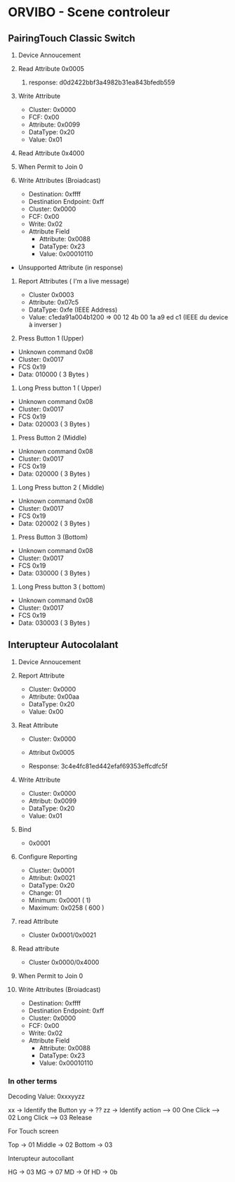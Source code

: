 # ORVIBO - Scene controleur



## PairingTouch Classic Switch

1. Device Annoucement

1. Read Attribute 0x0005
   1. response: d0d2422bbf3a4982b31ea843bfedb559
   
1. Write Attribute
   * Cluster: 0x0000
   * FCF: 0x00
   * Attribute: 0x0099
   * DataType: 0x20
   * Value: 0x01

1. Read Attribute 0x4000

1. When Permit to Join 0
1. Write Attributes (Broiadcast)
   * Destination: 0xffff
   * Destination Endpoint: 0xff
   * Cluster: 0x0000
   * FCF: 0x00
   * Write: 0x02
   * Attribute Field
     * Attribute: 0x0088
     * DataType: 0x23
     * Value: 0x00010110
     
  * Unsupported Attribute (in response)

1. Report Attributes ( I'm a live message)
   * Cluster 0x0003
   * Attribute: 0x07c5
   * DataType: 0xfe (IEEE Address)
   * Value: c1eda91a004b1200 => 00 12 4b 00 1a a9 ed c1 (IEEE du device à inverser )
   
     
1. Press Button 1 (Upper)
  * Unknown command 0x08
  * Cluster: 0x0017
  * FCS 0x19
  * Data: 010000 ( 3 Bytes )
  
1. Long Press button 1 ( Upper)
  * Unknown command 0x08
  * Cluster: 0x0017
  * FCS 0x19
  * Data: 020003 ( 3 Bytes )
    
1. Press Button 2 (Middle)
  * Unknown command 0x08
  * Cluster: 0x0017
  * FCS 0x19
  * Data: 020000 ( 3 Bytes )  
  
1. Long Press button 2 ( Middle)
  * Unknown command 0x08
  * Cluster: 0x0017
  * FCS 0x19
  * Data: 020002 ( 3 Bytes )
  
1. Press Button 3 (Bottom)
  * Unknown command 0x08
  * Cluster: 0x0017
  * FCS 0x19
  * Data: 030000 ( 3 Bytes )
  
1. Long Press button 3 ( bottom)
  * Unknown command 0x08
  * Cluster: 0x0017
  * FCS 0x19
  * Data: 030003 ( 3 Bytes )


## Interupteur Autocolalant

1. Device Annoucement
1. Report Attribute
   * Cluster: 0x0000
   * Attribute: 0x00aa
   * DataType: 0x20
   * Value: 0x00 
1. Reat Attribute
   * Cluster: 0x0000
   * Attribut 0x0005
   
   * Response: 3c4e4fc81ed442efaf69353effcdfc5f
   
1. Write Attribute
   * Cluster: 0x0000
   * Attribut: 0x0099
   * DataType: 0x20
   * Value: 0x01

1. Bind 
   * 0x0001
1. Configure Reporting
   * Cluster: 0x0001
   * Attribut: 0x0021
   * DataType: 0x20
   * Change: 01
   * Minimum: 0x0001 ( 1)
   * Maximum: 0x0258 ( 600 )
1. read Attribute
   * Cluster 0x0001/0x0021
1. Read attribute 
   * Cluster 0x0000/0x4000
   
1. When Permit to Join 0
1. Write Attributes (Broiadcast)
   * Destination: 0xffff
   * Destination Endpoint: 0xff
   * Cluster: 0x0000
   * FCF: 0x00
   * Write: 0x02
   * Attribute Field
     * Attribute: 0x0088
     * DataType: 0x23
     * Value: 0x00010110   

   
   


### In other terms

Decoding Value: 0xxxyyzz

xx -> Identify the Button
yy -> ??
zz -> Identify action
    --> 00 One Click
    --> 02 Long Click
    --> 03 Release


For Touch screen

Top -> 01
Middle -> 02
Bottom -> 03

Interupteur autocollant

HG -> 03
MG -> 07
MD -> 0f
HD -> 0b



